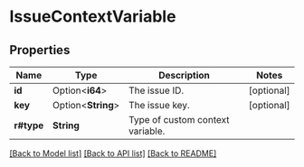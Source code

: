 # IssueContextVariable

## Properties

Name | Type | Description | Notes
------------ | ------------- | ------------- | -------------
**id** | Option<**i64**> | The issue ID. | [optional]
**key** | Option<**String**> | The issue key. | [optional]
**r#type** | **String** | Type of custom context variable. | 

[[Back to Model list]](../README.md#documentation-for-models) [[Back to API list]](../README.md#documentation-for-api-endpoints) [[Back to README]](../README.md)


